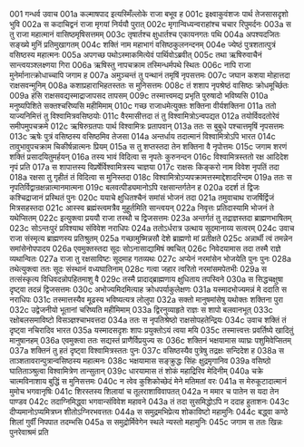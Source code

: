 001    गन्धर्व उवाच
001a	कल्माषपाद इत्यस्मिँल्लोके राजा बभूव ह
001c	इक्ष्वाकुवंशजः पार्थ तेजसासदृशो भुवि
002a	स कदाचिद्वनं राजा मृगयां निर्ययौ पुरात्
002c	मृगान्विध्यन्वराहांश्च चचार रिपुमर्दनः
003a	स तु राजा महात्मानं वासिष्ठमृषिसत्तमम्
003c	तृषार्तश्च क्षुधार्तश्च एकायनगतः पथि
004a	अपश्यदजितः सङ्ख्ये मुनिं प्रतिमुखागतम्
004c	शक्तिं नाम महाभागं वसिष्ठकुलनन्दनम्
004e	ज्येष्ठं पुत्रशतात्पुत्रं वसिष्ठस्य महात्मनः
005a	अपगच्छ पथोऽस्माकमित्येवं पार्थिवोऽब्रवीत्
005c	तथा ऋषिरुवाचैनं सान्त्वयञ्श्लक्ष्णया गिरा
006a	ऋषिस्तु नापचक्राम तस्मिन्धर्मपथे स्थितः
006c	नापि राजा मुनेर्मानात्क्रोधाच्चापि जगाम ह
007a	अमुञ्चन्तं तु पन्थानं तमृषिं नृपसत्तमः
007c	जघान कशया मोहात्तदा राक्षसवन्मुनिम्
008a	कशाप्रहाराभिहतस्ततः स मुनिसत्तमः
008c	तं शशाप नृपश्रेष्ठं वासिष्ठः क्रोधमूर्च्छितः
009a	हंसि राक्षसवद्यस्माद्राजापसद तापसम्
009c	तस्मात्त्वमद्य प्रभृति पुरुषादो भविष्यसि
010a	मनुष्यपिशिते सक्तश्चरिष्यसि महीमिमाम्
010c	गच्छ राजाधमेत्युक्तः शक्तिना वीर्यशक्तिना
011a	ततो याज्यनिमित्तं तु विश्वामित्रवसिष्ठयोः
011c	वैरमासीत्तदा तं तु विश्वामित्रोऽन्वपद्यत
012a	तयोर्विवदतोरेवं समीपमुपचक्रमे
012c	ऋषिरुग्रतपाः पार्थ विश्वामित्रः प्रतापवान्
013a	ततः स बुबुधे पश्चात्तमृषिं नृपसत्तमः
013c	ऋषेः पुत्रं वसिष्ठस्य वसिष्ठमिव तेजसा
014a	अन्तर्धाय तदात्मानं विश्वामित्रोऽपि भारत
014c	तावुभावुपचक्राम चिकीर्षन्नात्मनः प्रियम्
015a	स तु शप्तस्तदा तेन शक्तिना वै नृपोत्तमः
015c	जगाम शरणं शक्तिं प्रसादयितुमर्हयन्
016a	तस्य भावं विदित्वा स नृपतेः कुरुनन्दन
016c	विश्वामित्रस्ततो रक्ष आदिदेश नृपं प्रति
017a	स शापात्तस्य विप्रर्षेर्विश्वामित्रस्य चाज्ञया
017c	राक्षसः किङ्करो नाम विवेश नृपतिं तदा
018a	रक्षसा तु गृहीतं तं विदित्वा स मुनिस्तदा
018c	विश्वामित्रोऽप्यपक्रामत्तस्माद्देशादरिन्दम
019a	ततः स नृपतिर्विद्वान्रक्षन्नात्मानमात्मना
019c	बलवत्पीड्यमानोऽपि रक्षसान्तर्गतेन ह
020a	ददर्श तं द्विजः कश्चिद्राजानं प्रस्थितं पुनः
020c	ययाचे क्षुधितश्चैनं समांसं भोजनं तदा
021a	तमुवाचाथ राजर्षिर्द्विजं मित्रसहस्तदा
021c	आस्स्व ब्रह्मंस्त्वमत्रैव मुहूर्तमिति सान्त्वयन्
022a	निवृत्तः प्रतिदास्यामि भोजनं ते यथेप्सितम्
022c	इत्युक्त्वा प्रययौ राजा तस्थौ च द्विजसत्तमः
023a	अन्तर्गतं तु तद्राज्ञस्तदा ब्राह्मणभाषितम्
023c	सोऽन्तःपुरं प्रविश्याथ संविवेश नराधिपः
024a	ततोऽर्धरात्र उत्थाय सूदमानाय्य सत्वरम्
024c	उवाच राजा संस्मृत्य ब्राह्मणस्य प्रतिश्रुतम्
025a	गच्छामुष्मिन्नसौ देशे ब्राह्मणो मां प्रतीक्षते
025c	अन्नार्थी त्वं तमन्नेन समांसेनोपपादय
026a	एवमुक्तस्तदा सूदः सोऽनासाद्यामिषं क्वचित्
026c	निवेदयामास तदा तस्मै राज्ञे व्यथान्वितः
027a	राजा तु रक्षसाविष्टः सूदमाह गतव्यथः
027c	अप्येनं नरमांसेन भोजयेति पुनः पुनः
028a	तथेत्युक्त्वा ततः सूदः संस्थानं वध्यघातिनाम्
028c	गत्वा जहार त्वरितो नरमांसमपेतभीः
029a	स तत्संस्कृत्य विधिवदन्नोपहितमाशु वै
029c	तस्मै प्रादाद्ब्राह्मणाय क्षुधिताय तपस्विने
030a	स सिद्धचक्षुषा दृष्ट्वा तदन्नं द्विजसत्तमः
030c	अभोज्यमिदमित्याह क्रोधपर्याकुलेक्षणः
031a	यस्मादभोज्यमन्नं मे ददाति स नराधिपः
031c	तस्मात्तस्यैव मूढस्य भविष्यत्यत्र लोलुपा
032a	सक्तो मानुषमांसेषु यथोक्तः शक्तिना पुरा
032c	उद्वेजनीयो भूतानां चरिष्यति महीमिमाम्
033a	द्विरनुव्याहृते राज्ञः स शापो बलवानभूत्
033c	रक्षोबलसमाविष्टो विसञ्ज्ञश्चाभवत्तदा
034a	ततः स नृपतिश्रेष्ठो राक्षसोपहतेन्द्रियः
034c	उवाच शक्तिं तं दृष्ट्वा नचिरादिव भारत
035a	यस्मादसदृशः शापः प्रयुक्तोऽयं त्वया मयि
035c	तस्मात्त्वत्तः प्रवर्तिष्ये खादितुं मानुषानहम्
036a	एवमुक्त्वा ततः सद्यस्तं प्राणैर्विप्रयुज्य सः
036c	शक्तिनं भक्षयामास व्याघ्रः पशुमिवेप्सितम्
037a	शक्तिनं तु हतं दृष्ट्वा विश्वामित्रस्ततः पुनः
037c	वसिष्ठस्यैव पुत्रेषु तद्रक्षः सन्दिदेश ह
038a	स ताञ्शतावरान्पुत्रान्वसिष्ठस्य महात्मनः
038c	भक्षयामास सङ्क्रुद्धः सिंहः क्षुद्रमृगानिव
039a	वसिष्ठो घातिताञ्श्रुत्वा विश्वामित्रेण तान्सुतान्
039c	धारयामास तं शोकं महाद्रिरिव मेदिनीम्
040a	चक्रे चात्मविनाशाय बुद्धिं स मुनिसत्तमः
040c	न त्वेव कुशिकोच्छेदं मेने मतिमतां वरः
041a	स मेरुकूटादात्मानं मुमोच भगवानृषिः
041c	शिरस्तस्य शिलायां च तूलराशाविवापतत्
042a	न ममार च पातेन स यदा तेन पाण्डव
042c	तदाग्निमिद्ध्वा भगवान्संविवेश महावने
043a	तं तदा सुसमिद्धोऽपि न ददाह हुताशनः
043c	दीप्यमानोऽप्यमित्रघ्न शीतोऽग्निरभवत्ततः
044a	स समुद्रमभिप्रेत्य शोकाविष्टो महामुनिः
044c	बद्ध्वा कण्ठे शिलां गुर्वीं निपपात तदम्भसि
045a	स समुद्रोर्मिवेगेन स्थले न्यस्तो महामुनिः
045c	जगाम स ततः खिन्नः पुनरेवाश्रमं प्रति
